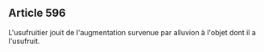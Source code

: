 Article 596
----
L'usufruitier jouit de l'augmentation survenue par alluvion à l'objet dont il a
l'usufruit.
